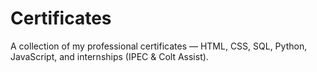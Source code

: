 # Certificates
A collection of my professional certificates — HTML, CSS, SQL, Python, JavaScript, and internships (IPEC &amp; Colt Assist).

